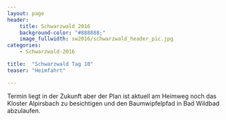 ```yaml
---
layout: page
header:
    title: Schwarzwald 2016	
    background-color: "#888888;"
    image_fullwidth: sw2016/schwarzwald_header_pic.jpg
categories:
    - Schwarzwald-2016

title:  "Schwarzwald Tag 10"
teaser: "Heimfahrt"

---
```


Termin liegt in der Zukunft aber der Plan ist aktuell am Heimweg noch das Kloster Alpirsbach zu besichtigen und den Baumwipfelpfad in Bad Wildbad abzulaufen.

